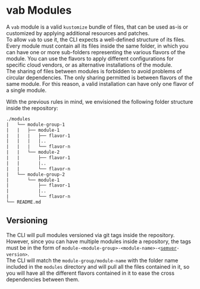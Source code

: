 # vab Modules

A `vab` module is a valid `kustomize` bundle of files, that can be used as-is or customized by applying
additional resources and patches.  
To allow `vab` to use it, the CLI expects a well-defined structure of its files. Every module must contain all
its files inside the same folder, in which you can have one or more sub-folders representing the various flavors
of the module. You can use the flavors to apply different configurations for specific cloud vendors, or as
alternative installations of the module.  
The sharing of files between modules is forbidden to avoid problems of circular dependencies. The only sharing permitted
is between flavors of the same module. For this reason, a valid installation can have only one flavor of a single module.

With the previous rules in mind, we envisioned the following folder structure inside the repository:

```txt
./modules
|   └── module-group-1
|   |   ├── module-1
|   |   |   ├── flavor-1
|   |   |   |..
|   |   |   └── flavor-n
|   |   └── module-2
|   |       ├── flavor-1
|   |       |..
|   |       └── flavor-n
|   └── module-group-2
|       └── module-1
|           ├── flavor-1
|           |..
|           └── flavor-n
└── README.md
```

## Versioning

The CLI will pull modules versioned via git tags inside the repository. However, since you can have multiple modules
inside a repository, the tags must be in the form of
`module-<module-group>-<module-name>-<`[`semver`][semver]`-version>`.  
The CLI will match the `module-group/module-name` with the folder name included in the `modules` directory
and will pull all the files contained in it, so you will have all the different flavors contained in it to
ease the cross dependencies between them.

[semver]: https://semver.org/spec/v2.0.0.html "semantic versioning v2.0.0 site"
